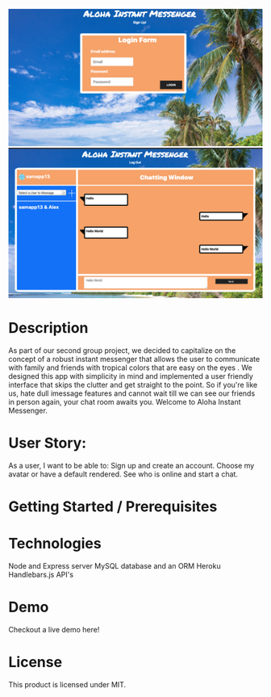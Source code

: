 ![Screenshot](screen3.png)
![Screenshot](screen1.png)
# Description
As part of our second group project, we decided to capitalize on the concept of a robust instant messenger that allows the user to communicate with family and friends with tropical colors that are easy on the eyes . We designed this app with simplicity in mind and implemented a user friendly interface that skips the clutter and get straight to the point. So if you're like us, hate dull imessage features and cannot wait till we can see our friends in person again, your chat room awaits you. Welcome to Aloha Instant Messenger.

# User Story:
As a user, I want to be able to:
Sign up and create an account.
Choose my avatar or have a default rendered.
See who is online and start a chat.


# Getting Started / Prerequisites



#  Technologies
Node and Express server
MySQL database and an ORM 
Heroku 
Handlebars.js
API's


# Demo
Checkout a live demo here!


# License
This product is licensed under MIT.